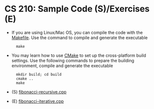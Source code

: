 # CS 210: Sample Code (S)/Exercises (E)

* If you are using Linux/Mac OS, you can compile the code with the [Makefile](https://makefiletutorial.com). Use the command to compile and generate the executable

		make

* You may learn how to use [CMake](https://cmake.org/cmake/help/latest/guide/tutorial/index.html) to set up the cross-platform build settings. Use the following commands to prepare the building environment, compile and generate the executable

		mkdir build; cd build
		cmake ..
		make

* (S) [fibonacci-recursive.cpp](fibonacci-recursive.cpp)
* (E) [fibonacci-iterative.cpp](fibonacci-iterative.cpp)

